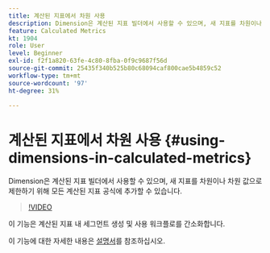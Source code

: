 ```yaml
---
title: 계산된 지표에서 차원 사용
description: Dimension은 계산된 지표 빌더에서 사용할 수 있으며, 새 지표를 차원이나 차원 값으로 제한하기 위해 모든 계산된 지표 공식에 추가할 수 있습니다.
feature: Calculated Metrics
kt: 1904
role: User
level: Beginner
exl-id: f2f1a820-63fe-4c80-8fba-0f9c9687f56d
source-git-commit: 25435f340b525b80c68094caf800cae5b4859c52
workflow-type: tm+mt
source-wordcount: '97'
ht-degree: 31%

---
```


# 계산된 지표에서 차원 사용 {#using-dimensions-in-calculated-metrics}

Dimension은 계산된 지표 빌더에서 사용할 수 있으며, 새 지표를 차원이나 차원 값으로 제한하기 위해 모든 계산된 지표 공식에 추가할 수 있습니다.

>[!VIDEO](https://video.tv.adobe.com/v/23723/?quality=12&learn=on)

이 기능은 계산된 지표 내 세그먼트 생성 및 사용 워크플로를 간소화합니다.

이 기능에 대한 자세한 내용은 [설명서](https://experienceleague.adobe.com/docs/analytics/components/calculated-metrics/calcmetric-workflow/cm-build-metrics.html?lang=ko)를 참조하십시오.
